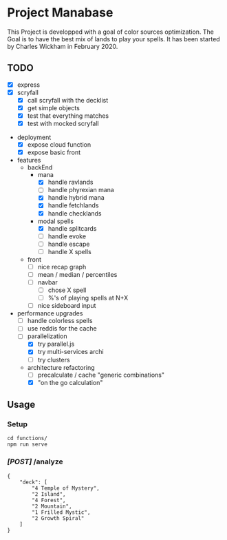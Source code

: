 # Project Manabase
This Project is developped with a goal of color sources optimization.
The Goal is to have the best mix of lands to play your spells.
It has been started by Charles Wickham in February 2020.

## TODO
- [x] express
- [x] scryfall
    - [x] call scryfall with the decklist
    - [x] get simple objects
    - [x] test that everything matches
    - [x] test with mocked scryfall
- deployment
    - [x] expose cloud function
    - [x] expose basic front
- features
    - backEnd
        - mana
            - [x] handle ravlands
            - [ ] handle phyrexian mana
            - [x] handle hybrid mana
            - [x] handle fetchlands
            - [x] handle checklands
        - modal spells
            - [x] handle splitcards
            - [ ] handle evoke
            - [ ] handle escape
            - [ ] handle X spells
    - front
        - [ ] nice recap graph
        - [ ] mean / median / percentiles
        - [ ] navbar
            - [ ] chose X spell
            - [ ] %'s of playing spells at N+X
        - [ ] nice sideboard input
        
- performance upgrades
    - [ ] handle colorless spells
    - [ ] use reddis for the cache
    - [ ] parallelization
        - [x] try parallel.js
        - [x] try multi-services archi
        - [ ] try clusters
    - architecture refactoring
        - [ ] precalculate / cache "generic combinations"
        - [x] "on the go calculation"

## Usage

### Setup
```
cd functions/
npm run serve
```

### *[POST]* /analyze
```
{
    "deck": [
        "4 Temple of Mystery",
        "2 Island",
        "4 Forest",
        "2 Mountain",
        "1 Frilled Mystic",
        "2 Growth Spiral"
    ]
}
```
